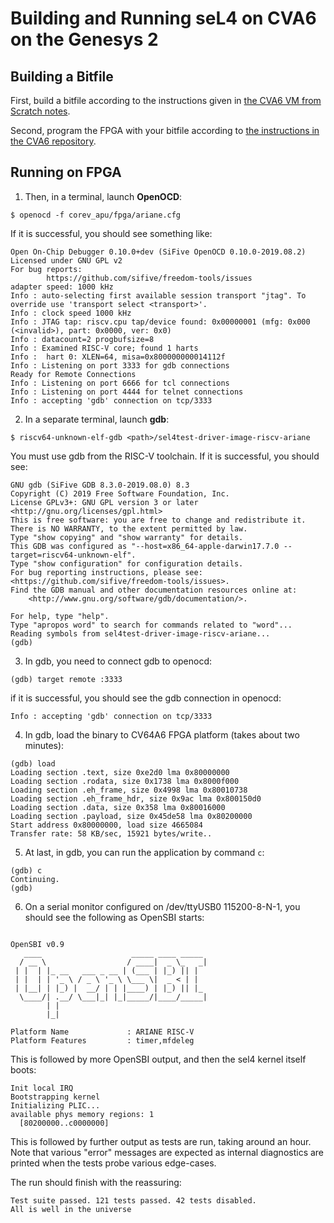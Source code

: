 # Building and Running seL4 on CVA6 on the Genesys 2

## Building a Bitfile

First, build a bitfile according to the instructions given in [the CVA6 VM from Scratch notes](https://github.com/Capabilities-Limited/cva6-build-notes/blob/main/cva6-vm-from-scratch-notes.md).

Second, program the FPGA with your bitfile according to [the instructions in the CVA6 repository](https://github.com/Capabilities-Limited/cva6?tab=readme-ov-file#programming-the-memory-configuration-file).


## Running on FPGA

1. Then, in a terminal, launch **OpenOCD**:
```
$ openocd -f corev_apu/fpga/ariane.cfg
```
If it is successful, you should see something like:
```
Open On-Chip Debugger 0.10.0+dev (SiFive OpenOCD 0.10.0-2019.08.2)
Licensed under GNU GPL v2
For bug reports:
        https://github.com/sifive/freedom-tools/issues
adapter speed: 1000 kHz
Info : auto-selecting first available session transport "jtag". To override use 'transport select <transport>'.
Info : clock speed 1000 kHz
Info : JTAG tap: riscv.cpu tap/device found: 0x00000001 (mfg: 0x000 (<invalid>), part: 0x0000, ver: 0x0)
Info : datacount=2 progbufsize=8
Info : Examined RISC-V core; found 1 harts
Info :  hart 0: XLEN=64, misa=0x800000000014112f
Info : Listening on port 3333 for gdb connections
Ready for Remote Connections
Info : Listening on port 6666 for tcl connections
Info : Listening on port 4444 for telnet connections
Info : accepting 'gdb' connection on tcp/3333

```
2. In a separate terminal, launch **gdb**:
```
$ riscv64-unknown-elf-gdb <path>/sel4test-driver-image-riscv-ariane
```
You must use gdb from the RISC-V toolchain. If it is successful, you should see:
```
GNU gdb (SiFive GDB 8.3.0-2019.08.0) 8.3
Copyright (C) 2019 Free Software Foundation, Inc.
License GPLv3+: GNU GPL version 3 or later <http://gnu.org/licenses/gpl.html>
This is free software: you are free to change and redistribute it.
There is NO WARRANTY, to the extent permitted by law.
Type "show copying" and "show warranty" for details.
This GDB was configured as "--host=x86_64-apple-darwin17.7.0 --target=riscv64-unknown-elf".
Type "show configuration" for configuration details.
For bug reporting instructions, please see:
<https://github.com/sifive/freedom-tools/issues>.
Find the GDB manual and other documentation resources online at:
    <http://www.gnu.org/software/gdb/documentation/>.

For help, type "help".
Type "apropos word" to search for commands related to "word"...
Reading symbols from sel4test-driver-image-riscv-ariane...
(gdb) 
```
3. In gdb, you need to connect gdb to openocd:
```
(gdb) target remote :3333
```
if it is successful, you should see the gdb connection in openocd:
```
Info : accepting 'gdb' connection on tcp/3333
```
4. In gdb, load the binary to CV64A6 FPGA platform (takes about two minutes):
```
(gdb) load
Loading section .text, size 0xe2d0 lma 0x80000000
Loading section .rodata, size 0x1738 lma 0x8000f000
Loading section .eh_frame, size 0x4998 lma 0x80010738
Loading section .eh_frame_hdr, size 0x9ac lma 0x800150d0
Loading section .data, size 0x358 lma 0x80016000
Loading section .payload, size 0x45de58 lma 0x80200000
Start address 0x80000000, load size 4665084
Transfer rate: 58 KB/sec, 15921 bytes/write..
```

5. At last, in gdb, you can run the application by command `c`:
```
(gdb) c
Continuing.
(gdb) 
```

6. On a serial monitor configured on /dev/ttyUSB0 115200-8-N-1, you should see the following as OpenSBI starts:
```

OpenSBI v0.9
   ____                    _____ ____ _____
  / __ \                  / ____|  _ \_   _|
 | |  | |_ __   ___ _ __ | (___ | |_) || |
 | |  | | '_ \ / _ \ '_ \ \___ \|  _ < | |
 | |__| | |_) |  __/ | | |____) | |_) || |_
  \____/| .__/ \___|_| |_|_____/|____/_____|
        | |
        |_|

Platform Name             : ARIANE RISC-V
Platform Features         : timer,mfdeleg
```
This is followed by more OpenSBI output, and then the sel4 kernel itself boots:
```
Init local IRQ
Bootstrapping kernel
Initializing PLIC...
available phys memory regions: 1
  [80200000..c0000000]
```
This is followed by further output as tests are run, taking around an hour. Note that various "error" messages are expected as internal diagnostics are printed when the tests probe various edge-cases.

The run should finish with the reassuring:
```
Test suite passed. 121 tests passed. 42 tests disabled.
All is well in the universe
```
